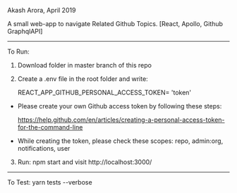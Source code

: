 Akash Arora, April 2019


A small web-app to navigate Related Github Topics. [React, Apollo, Github GraphqlAPI]

------------------------------------------------------

To Run:

1) Download folder in master branch of this repo
2) Create a .env file in the root folder and write:

	REACT_APP_GITHUB_PERSONAL_ACCESS_TOKEN= 'token'

* Please create your own Github access token by following these steps:

	https://help.github.com/en/articles/creating-a-personal-access-token-for-the-command-line

* While creating the token, please check these scopes: repo, admin:org, notifications, user

3) Run: npm start and visit http://localhost:3000/

------------------------------------------------------

To Test: yarn tests --verbose

